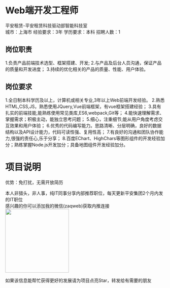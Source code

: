 # Web端开发工程师
平安租赁-平安租赁科技驱动部智能科技室  
城市：上海市 经验要求：3年 学历要求：本科  招聘人数：1

## 岗位职责
1.负责产品前端技术选型、框架搭建、开发;
 2.与产品及后台人员沟通，保证产品的质量和开发进度；
 3.持续的优化相关的产品的质量、性能、用户体验。

## 岗位要求
1.全日制本科学历及以上，计算机或相关专业,3年以上Web前端开发经验。
 2.熟悉HTML,CSS,JS，熟悉使用JQuery,Vue前端框架，有vue框架搭建经验；
 3.具有扎实的前端技能,能熟练使用常见类库,ES6,webpack,Git等；
 4.能快速理解需求、掌握需求；积极主动，能独立思考问题；
 5.细心，注重细节;能从用户角度考虑交互效果和用户体验；
 6.优秀的代码编写能力。思路清晰、分层明确，良好的数据结构以及API设计能力，代码可读性强、复用性高；
 7.有良好的沟通和团队协作能力,很强的责任心,乐于分享；
 8.百度EChart、HighChars等图形组件的开发经验加分；熟练掌握Node.js开发加分；具备地图组件开发经验加分。

# 项目说明

优势：免打扰，无需开放简历

本人非猎头，非人事，纯IT同事分享内部推荐职位，每天更新平安集团2个月内发的IT职位  
感兴趣的你可以添加我的微信(zaqweb)获取内推连接  
<img src="https://github.com/zaqweb/PA-IT-JOBS/blob/master/WechatICode.jpeg"  height="200" width="200">

如果该信息能帮忙获得更好的发展请为项目点亮Star，转发给有需要的朋友





